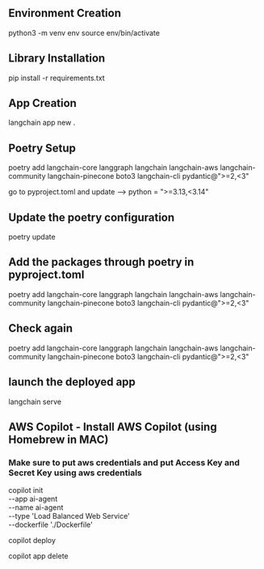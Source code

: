 ## Environment Creation
python3 -m venv env
source env/bin/activate

## Library Installation
pip install -r requirements.txt

## App Creation
langchain app new .

## Poetry Setup
poetry add langchain-core langgraph langchain langchain-aws langchain-community langchain-pinecone boto3 langchain-cli pydantic@">=2,<3"

go to pyproject.toml and update --> python = ">=3.13,<3.14"

## Update the poetry configuration
poetry update

## Add the packages through poetry in pyproject.toml
poetry add langchain-core langgraph langchain langchain-aws langchain-community langchain-pinecone boto3 langchain-cli pydantic@">=2,<3"

## Check again
poetry add langchain-core langgraph langchain langchain-aws langchain-community langchain-pinecone boto3 langchain-cli pydantic@">=2,<3"

## launch the deployed app
langchain serve

## AWS Copilot - Install AWS Copilot (using Homebrew in MAC) 
### Make sure to put aws credentials and put Access Key and Secret Key using aws credentials
copilot init \
--app ai-agent \
--name ai-agent \
--type 'Load Balanced Web Service' \
--dockerfile './Dockerfile' 

copilot deploy

copilot app delete